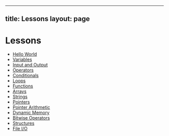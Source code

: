 
---
title: Lessons
layout: page
---

# Lessons

- [Hello World](hello.md)
- [Variables](variables.md)
- [Input and Output](io.md)
- [Operators](operators.md)
- [Conditionals](conditionals.md)
- [Loops](loops.md)
- [Functions](functions.md)
- [Arrays](arrays.md)
- [Strings](strings.md)
- [Pointers](pointers.md)
- [Pointer Arithmetic](pointer-arithmetic.md)
- [Dynamic Memory](dynamic-memory.md)
- [Bitwise Operators](bitwise.md)
- [Structures](structs.md)
- [File I/O](file-io.md)
